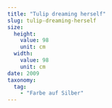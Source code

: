 ```yaml
---
title: "Tulip dreaming herself"
slug: tulip-dreaming-herself
size:
  height:
    value: 98
    unit: cm
  width:
    value: 98
    unit: cm
date: 2009
taxonomy:
  tag:
    - "Farbe auf Silber"
---
```

